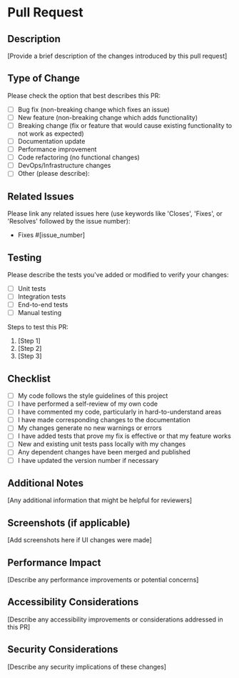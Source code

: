 # Pull Request

## Description

[Provide a brief description of the changes introduced by this pull request]

## Type of Change

Please check the option that best describes this PR:

- [ ] Bug fix (non-breaking change which fixes an issue)
- [ ] New feature (non-breaking change which adds functionality)
- [ ] Breaking change (fix or feature that would cause existing functionality to not work as expected)
- [ ] Documentation update
- [ ] Performance improvement
- [ ] Code refactoring (no functional changes)
- [ ] DevOps/Infrastructure changes
- [ ] Other (please describe):

## Related Issues

Please link any related issues here (use keywords like 'Closes', 'Fixes', or 'Resolves' followed by the issue number):

- Fixes #[issue_number]

## Testing

Please describe the tests you've added or modified to verify your changes:

- [ ] Unit tests
- [ ] Integration tests
- [ ] End-to-end tests
- [ ] Manual testing

Steps to test this PR:

1. [Step 1]
2. [Step 2]
3. [Step 3]

## Checklist

- [ ] My code follows the style guidelines of this project
- [ ] I have performed a self-review of my own code
- [ ] I have commented my code, particularly in hard-to-understand areas
- [ ] I have made corresponding changes to the documentation
- [ ] My changes generate no new warnings or errors
- [ ] I have added tests that prove my fix is effective or that my feature works
- [ ] New and existing unit tests pass locally with my changes
- [ ] Any dependent changes have been merged and published
- [ ] I have updated the version number if necessary

## Additional Notes

[Any additional information that might be helpful for reviewers]

## Screenshots (if applicable)

[Add screenshots here if UI changes were made]

## Performance Impact

[Describe any performance improvements or potential concerns]

## Accessibility Considerations

[Describe any accessibility improvements or considerations addressed in this PR]

## Security Considerations

[Describe any security implications of these changes]